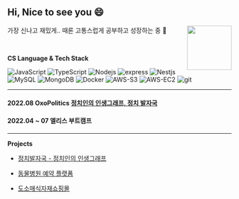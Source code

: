 ## Hi, Nice to see you 😄 
가장 신나고 재밌게.. 때론 고통스럽게 공부하고 성장하는 중 💪 <img align="right" src = "https://media0.giphy.com/media/l3vR85PnGsBwu1PFK/giphy.gif?cid=ecf05e47euub0zqylsv60i1zjs180v44uqsaj030tvfjm4nb&rid=giphy.gif&ct=g" width = "100" />


<br> 

**CS Language & Tech Stack**

<img alt="JavaScript" src="https://img.shields.io/badge/-JavaScript-e7a328?style=flat-square&logo=JavaScript&logoColor=white" /> <img alt="TypeScript" src="https://img.shields.io/badge/-TypeScript-007ACC?style=flat-square&logo=typescript&logoColor=white" /> 
<img alt="Nodejs" src="https://img.shields.io/badge/-Nodejs-43853d?style=flat-square&logo=Node.js&logoColor=white" /> 
<img alt="express" src="https://img.shields.io/badge/-express-43853d?style=flat-square&logo=express&logoColor=white" /> 
<img alt="Nestjs" src="https://img.shields.io/badge/-Nestjs-E34F26?style=flat-square&logo=nestjs&logoColor=white" />
<img alt="MySQL" src="https://img.shields.io/badge/MySQL-00000F?style=flat-square&logo=mysql&logoColor=white" /> 
<img alt="MongoDB" src="https://img.shields.io/badge/mongoDB-grey?logo=mongoDB&logoColor=green" /> 
<img alt="Docker" src="https://img.shields.io/badge/docker-blue?style=flat-square&logo=docker&logoColor=white" />
<img alt="AWS-S3" src="https://img.shields.io/badge/-AmazonS3-569A31?style=flat-square&logo=AWS-S3&logoColor=white" />
<img alt="AWS-EC2" src="https://img.shields.io/badge/-AmazonEC2-FF9900?style=flat-square&logo=EC2&logoColor=white" />
<img alt="git" src="https://img.shields.io/badge/-Git-grey?style=flat-square&logo=git&logoColor=white" />

---

#### 2022.08 OxoPolitics [정치인의 인생그래프, 정치 발자국](http://politician-footprints.site)
#### 2022.04 ~ 07 엘리스 부트캠프
---
**Projects** 

* [정치발자국 - 정치인의 인생그래프](https://github.com/oxopolitics-internship-for-elice/footprints)

* [동물병원 예약 플랫폼](https://github.com/Elice-SW-2-Team14/Animal-Hospital)

* [도소매식자재쇼핑몰](https://github.com/WinterKwon/Elice-sw2-shoppingmall)






